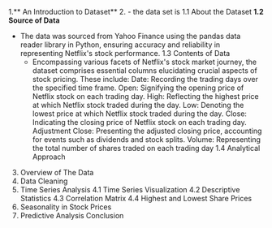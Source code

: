 1.** An Introduction to Dataset**
2. - the data set is
1.1 About the Dataset
**1.2 Source of Data**
- The data was sourced from Yahoo Finance using the pandas data reader library in Python, ensuring accuracy and reliability in representing Netflix's stock performance.
1.3 Contents of Data
  - Encompassing various facets of Netflix's stock market journey, the dataset comprises essential
columns elucidating crucial aspects of stock pricing. These include:
Date: Recording the trading days over the specified time frame.
Open: Signifying the opening price of Netflix stock on each trading day.
High: Reflecting the highest price at which Netflix stock traded during the day.
Low: Denoting the lowest price at which Netflix stock traded during the day.
Close: Indicating the closing price of Netflix stock on each trading day.
Adjustment Close: Presenting the adjusted closing price, accounting for events such as
dividends and stock splits.
Volume: Representing the total number of shares traded on each trading day
1.4 Analytical Approach
3. Overview of The Data
4. Data Cleaning
5. Time Series Analysis
4.1 Time Series Visualization
4.2 Descriptive Statistics
4.3 Correlation Matrix
4.4 Highest and Lowest Share Prices
6. Seasonality in Stock Prices
7. Predictive Analysis
Conclusion
